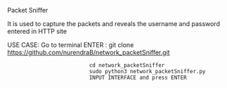 Packet Sniffer

It is used to capture the packets and reveals the username and password entered in HTTP site

USE CASE:
      Go to terminal ENTER : git clone https://github.com/nurendraB/network_packetSniffer.git
      
                              cd network_packetSniffer
                              sudo python3 network_packetSniffer.py
                              INPUT INTERFACE and press ENTER
                             
                            

